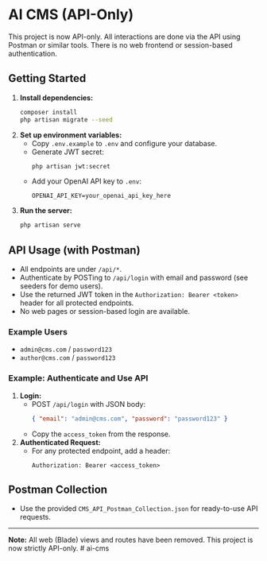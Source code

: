 # AI CMS (API-Only)

This project is now API-only. All interactions are done via the API using Postman or similar tools. There is no web frontend or session-based authentication.

## Getting Started

1. **Install dependencies:**
   ```bash
   composer install
   php artisan migrate --seed
   ```
2. **Set up environment variables:**
   - Copy `.env.example` to `.env` and configure your database.
   - Generate JWT secret:
     ```bash
     php artisan jwt:secret
     ```
   - Add your OpenAI API key to `.env`:
     ```env
     OPENAI_API_KEY=your_openai_api_key_here
     ```
3. **Run the server:**
   ```bash
   php artisan serve
   ```

## API Usage (with Postman)

- All endpoints are under `/api/*`.
- Authenticate by POSTing to `/api/login` with email and password (see seeders for demo users).
- Use the returned JWT token in the `Authorization: Bearer <token>` header for all protected endpoints.
- No web pages or session-based login are available.

### Example Users
- `admin@cms.com` / `password123`
- `author@cms.com` / `password123`

### Example: Authenticate and Use API
1. **Login:**
   - POST `/api/login` with JSON body:
     ```json
     { "email": "admin@cms.com", "password": "password123" }
     ```
   - Copy the `access_token` from the response.
2. **Authenticated Request:**
   - For any protected endpoint, add a header:
     ```
     Authorization: Bearer <access_token>
     ```

## Postman Collection
- Use the provided `CMS_API_Postman_Collection.json` for ready-to-use API requests.

---

**Note:** All web (Blade) views and routes have been removed. This project is now strictly API-only.
#   a i - c m s  
 